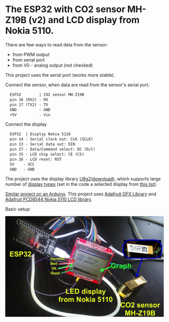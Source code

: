 # The ESP32 with CO2 sensor MH-Z19B (v2) and LCD display from Nokia 5110.
There are few ways to read data from the sensor:
* from PWM output 
* from serial port
* from V0 - analog output (not checked)

This project uses the serial port (works more stable).

Connect the sensor, when data are read from the sensor's serial port.
```
  ESP32        | CO2 sensor MH-Z19B
  pin 16 (RX2) - RX
  pin 17 (TX2) - TX
  GND          - GND
  +5V          - Vin
```
Connect the display
```
  ESP32  | Display Nokia 5110
  pin 14 - Serial clock out: CLK (SCLK)
  pin 13 - Serial data out: DIN
  pin 27 - Data/Command select: DC (D/C)
  pin 15 - LCD chip select: CE (CS)
  pin 26 - LCD reset: RST
  5V    - VCC
  GND   - GND
```
The project uses the display library [U8g2](https://github.com/olikraus/U8g2_Arduino)([download](https://github.com/olikraus/U8g2_Arduino/archive/master.zip)), which supports large number of [display types](https://github.com/olikraus/u8g2/wiki/u8g2setupcpp) (set in the code a selected display from [this list](https://github.com/olikraus/u8g2/blob/master/tools/inoupdate/frame_buffer.ino)).

[Similar project on an Arduino](https://github.com/satr/arduino-with-co2-sensor-mh-z19b-and-lcd-display-nokia-5110). This project uses [Adafruit GFX Library](https://github.com/adafruit/Adafruit-GFX-Library) and [Adafruit PCD8544 Nokia 5110 LCD library](https://github.com/adafruit/Adafruit-PCD8544-Nokia-5110-LCD-library).

Basic setup:

![](docs/images/esp32-with-co2-sensor-mh-z19b-and-graph.jpg)
